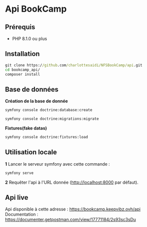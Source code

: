 # Api BookCamp

Prérequis
------------

* PHP 8.1.0 ou plus

Installation
------------

```cmd
git clone https://github.com/charlottesaidi/NFSBookCamp/api.git
cd bookcamp_api/
composer install
```

Base de données
------------

__Création de la base de donnée__
```bash
symfony console doctrine:database:create
```  
```bash
symfony console doctrine:migrations:migrate
```  
__Fixtures(fake datas)__
```bash
symfony console doctrine:fixtures:load
```  

Utilisation locale
-----

**1** Lancer le serveur symfony avec cette commande :

```cmd
symfony serve
```

**2** Requêter l'api à l'URL donnée (<http://localhost:8000> par défaut).

Api live
-----
Api disponible à cette adresse : https://bookcamp.keepvibz.ovh/api  
Documentation : https://documenter.getpostman.com/view/17771184/2s93sc3sDu

[1]: https://symfony.com/doc/current/best_practices.html
[2]: https://symfony.com/doc/current/setup.html#technical-requirements
[3]: https://symfony.com/download
[4]: https://symfony.com/book
